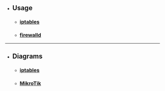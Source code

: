 * ## Usage 
  * ### [iptables](md-files/iptables.md)
  * ### [firewalld](md-files/firewalld.md)

---
* ## Diagrams
  * ### [iptables](md-files/diagrams/iptables.md)
  * ### [MikroTik](md-files/diagrams/mikrotik.md)